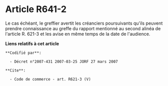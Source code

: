 # Article R641-2

Le cas échéant, le greffier avertit les créanciers poursuivants qu'ils peuvent prendre connaissance au greffe du rapport
mentionné au second alinéa de l'article R. 621-3 et les avise en même temps de la date de l'audience.

**Liens relatifs à cet article**

	**Codifié par**:

	  - Décret n°2007-431 2007-03-25 JORF 27 mars 2007

	**Cite**:

	  - Code de commerce - art. R621-3 (V)

